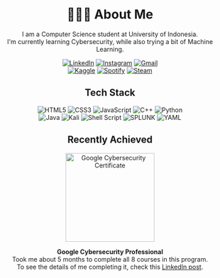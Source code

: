 <div align="center">

# 👨🏽‍🎓 About Me
I am a Computer Science student at University of Indonesia.  
I'm currently learning Cybersecurity, while also trying a bit of Machine Learning.

[![LinkedIn](https://img.shields.io/badge/LinkedIn-0077B5?style=flat&logo=linkedin&logoColor=white)](https://linkedin.com/in/daffaabhipraya)
[![Instagram](https://img.shields.io/badge/Instagram-E4405F?style=flat&logo=instagram&logoColor=white)](https://instagram.com/@___abhipraya)
[![Gmail](https://img.shields.io/badge/Gmail-D14836?style=flat&logo=gmail&logoColor=white)](mailto:daffaabhiprayaputra@gmail.com)  
[![Kaggle](https://img.shields.io/badge/Kaggle-035a7d?style=flat&logo=kaggle&logoColor=white)](https://www.kaggle.com/absolutepraya)
[![Spotify](https://img.shields.io/badge/Spotify-1ED760?&style=flat&logo=spotify&logoColor=white)](https://open.spotify.com/user/daffaabhiprayaputra?si=049ad388ddc540f1)
[![Steam](https://img.shields.io/badge/Steam-000000?style=flat&logo=steam&logoColor=white)](https://steamcommunity.com/id/scottiebeam/)

## Tech Stack
![HTML5](https://img.shields.io/badge/html5-%23E34F26.svg?style=flat&logo=html5&logoColor=white)
![CSS3](https://img.shields.io/badge/css3-%231572B6.svg?style=flat&logo=css3&logoColor=white)
![JavaScript](https://img.shields.io/badge/javascript-%23323330.svg?style=flat&logo=javascript&logoColor=%23F7DF1E)
![C++](https://img.shields.io/badge/c++-%2300599C.svg?style=flat&logo=c%2B%2B&logoColor=white)
![Python](https://img.shields.io/badge/python-3670A0?style=flat&logo=python&logoColor=ffdd54)  
![Java](https://img.shields.io/badge/java-%23ED8B00.svg?style=flat&logo=openjdk&logoColor=white)
![Kali](https://img.shields.io/badge/Kali-268BEE?style=flat&logo=kalilinux&logoColor=white)
![Shell Script](https://img.shields.io/badge/shell_script-%23121011.svg?style=flat&logo=gnu-bash&logoColor=white)
![SPLUNK](https://img.shields.io/badge/splunk-000000.svg?style=flat&logo=splunk&color=%23000000)
![YAML](https://img.shields.io/badge/yaml-%23ffffff.svg?style=flat&logo=yaml&logoColor=151515)

## Recently Achieved
<img src="https://i.ibb.co/QKxGxHC/google-cybersecurity-certificate.png" alt="Google Cybersecurity Certificate" width="200">

**Google Cybersecurity Professional**  
Took me about 5 months to complete all 8 courses in this program.  
To see the details of me completing it, check this <a href="https://www.linkedin.com/feed/update/urn:li:activity:7145186448936214528/">LinkedIn post</a>.

</div>
